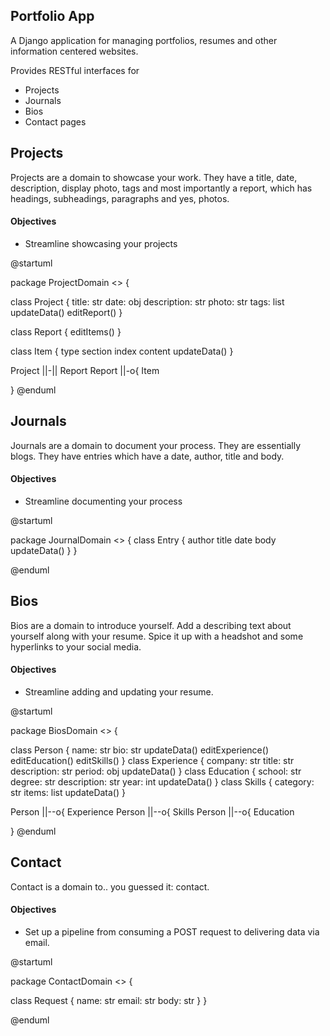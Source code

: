 Portfolio App
---

A Django application for managing portfolios, resumes and other information centered websites.

Provides RESTful interfaces for 
- Projects
- Journals
- Bios
- Contact pages

Projects
---

Projects are a domain to showcase your work.
They have a title, date, description, display photo, tags and most importantly a report,
which has headings, subheadings, paragraphs and yes, photos.

#### Objectives
- Streamline showcasing your projects

@startuml

package ProjectDomain <<Cloud>> {

  class Project {
    title: str
    date: obj
    description: str
    photo: str
    tags: list
    updateData()
    editReport()
  }

  class Report {
    editItems()
  }

  class Item {
    type
    section
    index
    content
    updateData()
  }

  Project ||-|| Report
  Report ||-o{ Item

}
@enduml

Journals
---

Journals are a domain to document your process.
They are essentially blogs.
They have entries which have a date, author, title and body.

#### Objectives
- Streamline documenting your process

@startuml

package JournalDomain <<Cloud>> {
  class Entry {
    author
    title
    date
    body
    updateData()
  }
}

@enduml

Bios
---

Bios are a domain to introduce yourself.
Add a describing text about yourself along with your resume.
Spice it up with a headshot and some hyperlinks to your social media.

#### Objectives
- Streamline adding and updating your resume.

@startuml

package BiosDomain <<Cloud>> {

  class Person {
    name: str
    bio: str
    updateData()
    editExperience()
    editEducation()
    editSkills()
  }
  class Experience {
    company: str
    title: str
    description: str
    period: obj
    updateData()
  }
  class Education {
    school: str
    degree: str
    description: str
    year: int
    updateData()
  }
  class Skills {
    category: str
    items: list
    updateData()
  }

  Person ||--o{ Experience
  Person ||--o{ Skills
  Person ||--o{ Education

}
@enduml

Contact
---

Contact is a domain to.. you guessed it: contact.

#### Objectives
- Set up a pipeline from consuming a POST request to delivering data via email.

@startuml

package ContactDomain <<Cloud>> {
  
  class Request {
    name: str
    email: str
    body: str
  }
}

@enduml
